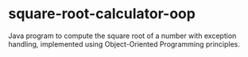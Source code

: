 # square-root-calculator-oop
Java program to compute the square root of a number with exception handling, implemented using Object-Oriented Programming principles.
